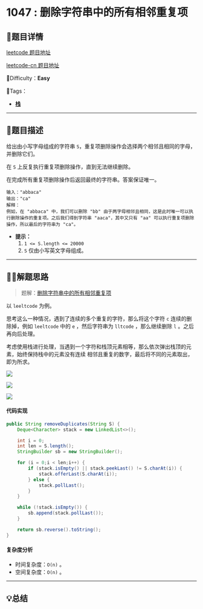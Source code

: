 

# 1047 : 删除字符串中的所有相邻重复项

## 📌题目详情

[leetcode 题目地址](https://leetcode.com/problems/remove-all-adjacent-duplicates-in-string/)

[leetcode-cn 题目地址](https://leetcode-cn.com/problems/remove-all-adjacent-duplicates-in-string/)

📗Difficulty：**Easy**	

🎯Tags：

+ **[栈](https://leetcode-cn.com/tag/stack/)** 

---

## 📃题目描述

给出由小写字母组成的字符串 `S`，重复项删除操作会选择两个相邻且相同的字母，并删除它们。

在 `S` 上反复执行重复项删除操作，直到无法继续删除。

在完成所有重复项删除操作后返回最终的字符串。答案保证唯一。



```
输入："abbaca"
输出："ca"
解释：
例如，在 "abbaca" 中，我们可以删除 "bb" 由于两字母相邻且相同，这是此时唯一可以执行删除操作的重复项。之后我们得到字符串 "aaca"，其中又只有 "aa" 可以执行重复项删除操作，所以最后的字符串为 "ca"。
```



- **提示：**
    1. `1 <= S.length <= 20000`
    2. `S` 仅由小写英文字母组成。



****

## 🏹🎯解题思路

> 题解：[删除字符串中的所有相邻重复项](https://leetcode-cn.com/problems/remove-all-adjacent-duplicates-in-string/solution/shan-chu-zi-fu-chuan-zhong-de-suo-you-xiang-lin-zh/)
>

以 `leeltcode` 为例。

思考这么一种情况，遇到了连续的多个重复的字符，那么将这个字符 `c` 连续的删除掉，例如 `leeltcode` 中的 `e` ，然后字符串为 `lltcode` ，那么继续删除 `l` 。之后再向后处理。

考虑使用栈进行处理，当遇到一个字符和栈顶元素相等，那么依次弹出栈顶的元素，始终保持栈中的元素没有连续 相邻且重复的数字，最后将不同的元素取出，即为所求。



![](https://assets.ryantech.ltd/20201015000025.png)



![](https://assets.ryantech.ltd/20201015000028.png)



![](https://assets.ryantech.ltd/20201015000034.png)





#### 代码实现

```java
public String removeDuplicates(String S) {
    Deque<Character> stack = new LinkedList<>();

    int i = 0;
    int len = S.length();
    StringBuilder sb = new StringBuilder();

    for (i = 0;i < len;i++) {
        if (stack.isEmpty() || stack.peekLast() != S.charAt(i)) {
            stack.offerLast(S.charAt(i));
        } else {
            stack.pollLast();
        }
    }

    while (!stack.isEmpty()) {
        sb.append(stack.pollLast());
    }

    return sb.reverse().toString();
}
```



#### 复杂度分析

+ 时间复杂度：`O(n)` 。
+ 空间复杂度：`O(n)` 。



---

## 💡总结



